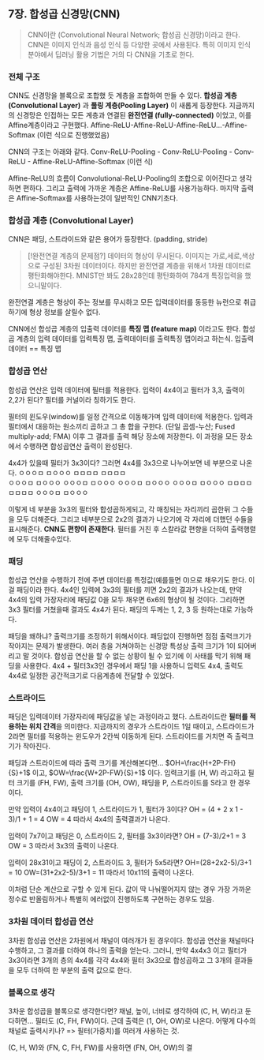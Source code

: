 ## 7장. 합성곱 신경망(CNN)
> CNN이란 (Convolutional Neural Network; 합성곱 신경망)이라고 한다. CNN은 이미지 인식과 음성 인식 등 다양한 곳에서 사용된다.
> 특히 이미지 인식 분야에서 딥러닝 활용 기법은 거의 다 CNN을 기초로 한다.
### 전체 구조
CNN도 신경망을 블록으로 조합했 듯 계층을 조합하여 만들 수 있다.
**합성곱 계층(Convolutional Layer)** 과 **풀링 계층(Pooling Layer)** 이 새롭게 등장한다.
지금까지의 신경망은 인접하는 모든 계층과 연결된 **완전연결 (fully-connected)** 이었고, 이를 Affine계층이라고 구현했다.
Affine-ReLU-Affine-ReLU-Affine-ReLU...-Affine-Softmax  (이런 식으로 진행했었음)

CNN의 구조는 아래와 같다.
Conv-ReLU-Pooling - Conv-ReLU-Pooling - Conv-ReLU - Affine-ReLU-Affine-Softmax (이런 식)

Affine-ReLU의 흐름이 Convolutional-ReLU-Pooling의 조합으로 이어진다고 생각하면 편하다. 그리고 출력에 가까운 계층은 Affine-ReLU를 사용가능하다. 마지막 출력은 Affine-Softmax를 사용하는것이 일반적인 CNN기초다.
### 합성곱 계층 (Convolutional Layer)
CNN은 패딩, 스트라이드와 같은 용어가 등장한다. (padding, stride) 
> [!완전연결 계층의 문제점?]
> 데이터의 형상이 무시된다. 이미지는 가로,세로,색상으로 구성된 3차원 데이터이다. 하지만 완전연결 계층을 위해서 1차원 데이터로 평탄화해야한다. MNIST만 봐도 28x28인데 평탄화하여 784개 특징입력을 했으니말이다.

완전연결 계층은 형상이 주는 정보를 무시하고 모든 입력데이터를 동등한 뉴런으로 취급하기에 형상 정보를 살릴수 없다.

CNN에선 합성곱 계층의 입출력 데이터를 **특징 맵 (feature map)** 이라고도 한다. 합성곱 계층의 입력 데이터를 입력특징 맵, 출력데이터를 출력특징 맵이라고 하는식. 입출력데이터 == 특징 맵
### 합성곱 연산
합성곱 연산은 입력 데이터에 필터를 적용한다. 입력이 4x4이고 필터가 3,3, 출력이 2,2가 된다? 필터를 커널이라 칭하기도 한다.

필터의 윈도우(window)를 일정 간격으로 이동해가며 입력 데이터에 적용한다. 입력과 필터에서 대응하는 원소끼리 곱하고 그 총 합을 구한다. (단일 곱셈-누산; Fused multiply-add; FMA) 이후 그 결과를 출력 해당 장소에 저장한다. 이 과정을 모든 장소에서 수행하면 합성곱연산 출력이 완성된다.

4x4가 있을때 필터가 3x3이다? 그러면 4x4를 3x3으로 나누어보면 네 부분으로 나온다. 
ㅇㅇㅇㅁ    ㅁㅇㅇㅇ    ㅁㅁㅁㅁ    ㅁㅁㅁㅁ         
ㅇㅇㅇㅁ    ㅁㅇㅇㅇ    ㅇㅇㅇㅁ    ㅁㅇㅇㅇ
ㅇㅇㅇㅁ    ㅁㅇㅇㅇ    ㅇㅇㅇㅁ    ㅁㅇㅇㅇ
ㅁㅁㅁㅁ    ㅁㅁㅁㅁ    ㅇㅇㅇㅁ    ㅁㅇㅇㅇ

이렇게 네 부분을 3x3의 필터와 합성곱하게되고, 각 매칭되는 자리끼리 곱한뒤 그 수들을 모두 더해준다. 그리고 네부분으로 2x2의 결과가 나오기에 각 자리에 더했던 수들을 표시해준다.
**CNN도 편향이 존재한다**. 필터를 거친 후 스칼라값 편향을 더하여 출력행렬에 모두 더해줄수있다.
### 패딩
합성곱 연산을 수행하기 전에 주변 데이터를 특정값(예를들면 0)으로 채우기도 한다. 이걸 패딩이라 한다. 4x4인 입력에 3x3의 필터를 끼면 2x2의 결과가 나오는데, 만약 4x4의 입력 가장자리에 패딩값 0을 모두 채우면 6x6의 형상이 될 것이다. 그리하면 3x3 필터를 거쳤을때 결과도 4x4가 된다. 패딩의 두께는 1, 2, 3 등 원하는대로 가능하다.

패딩을 왜하냐? 출력크기를 조정하기 위해서이다. 패딩없이 진행하면 점점 출력크기가 작아지는 문제가 발생한다. 여러 층을 거쳐야하는 신경망 특성상 출력 크기가 1이 되어버리고 말 것이다. 합성곱 연산을 할 수 없는 상황이 될 수 있기에 이 사태를 막기 위해 패딩을 사용한다.
4x4 + 필터3x3인 경우에서 패딩 1을 사용하니 입력도 4x4, 출력도 4x4로 일정한 공간적크기로 다음계층에 전달할 수 있었다.
### 스트라이드
패딩은 입력데이터 가장자리에 패딩값을 넣는 과정이라고 했다. 
스트라이드란 **필터를 적용하는 위치 간격**을 의미한다. 지금까지의 경우가 스트라이드 1일 때이고, 스트라이드가 2라면 필터를 적용하는 윈도우가 2칸씩 이동하게 된다.
스트라이드를 거치면 즉 출력크기가 작아진다. 

패딩과 스트라이드에 따라 출력 크기를 계산해본다면...
$OH=\frac{H+2P-FH}{S}+1$ 이고, $OW=\frac{W+2P-FW}{S}+1$  이다. 입력크기를 (H, W) 라고하고 필터 크기를 (FH, FW), 출력 크기를 (OH, OW), 패딩을 P, 스트라이드를 S라고 한 경우이다.

만약 입력이 4x4이고 패딩이 1, 스트라이드가 1, 필터가 3이다?
OH = (4 + 2 x 1 - 3)/1 + 1 = 4
OW = 4 
따라서 4x4의 출력결과가 나온다.

입력이 7x7이고 패딩은 0, 스트라이드 2, 필터를 3x3이라면?
OH = (7-3)/2+1 = 3
OW = 3
따라서 3x3의 출력이 나온다.

입력이 28x31이고 패딩이 2, 스트라이드 3, 필터가 5x5라면?
OH=(28+2x2-5)/3+1 = 10
OW=(31+2x2-5)/3+1 = 11
따라서 10x11의 출력이 나온다.

이처럼 단순 계산으로 구할 수 있게 된다. 값이 딱 나눠떨어지지 않는 경우 가장 가까운 정수로 반올림하거나 특별히 에러없이 진행하도록 구현하는 경우도 있음.
### 3차원 데이터 합성곱 연산
3차원 합성곱 연산은 2차원에서 채널이 여러개가 된 경우이다. 합성곱 연산을 채널마다 수행하고, 그 결과를 더하여 하나의 출력을 얻는다. 그러니, 만약 4x4x3 이고 필터가 3x3이라면 3개의 층의 4x4를 각각 4x4와 필터 3x3으로 합성곱하고 그 3개의 결과들을 모두 더하여 한 부분의 출력 값으로 한다.
### 블록으로 생각
3차운 합성곱을 블록으로 생각한다면? 채널, 높이, 너비로 생각하여 (C, H, W)라고 둔다하면... 필터도 (C, FH, FW)이다. 근데 출력은 (1, OH, OW)로 나온다. 어떻게 다수의 채널로 출력시키나?
=> 필터(가중치)를 여러개 사용하는 것.

(C, H, W)와 (FN, C, FH, FW)를 사용하면 (FN, OH, OW)의 결